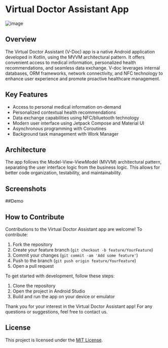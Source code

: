 # Virtual Doctor Assistant App

![image](https://github.com/hamzariffic/smartDoc/assets/60144282/8a7e2b03-24a1-4b20-b439-a56e91eecc00)

## Overview

The Virtual Doctor Assistant (V-Doc) app is a native Android application developed in Kotlin, using the MVVM architectural pattern. It offers convenient access to medical information, personalized health recommendations, and seamless data exchange. V-doc leverages internal databases, ORM frameworks, network connectivity, and NFC technology to enhance user experience and promote proactive healthcare management.

## Key Features

- Access to personal medical information on-demand
- Personalized contextual health recommendations
- Data exchange capabilities using NFC/blluetooth technology
- Modern user interface using Jetpack Compose and Material UI
- Asynchronous programming with Coroutines
- Background task management with Work Manager


## Architecture

The app follows the Model-View-ViewModel (MVVM) architectural pattern, separating the user interface logic from the business logic. This allows for better code organization, testability, and maintainability.

## Screenshots



##Demo



## How to Contribute

Contributions to the Virtual Doctor Assistant app are welcome! To contribute:

1. Fork the repository
2. Create your feature branch (`git checkout -b feature/YourFeature`)
3. Commit your changes (`git commit -am 'Add some feature'`)
4. Push to the branch (`git push origin feature/YourFeature`)
5. Open a pull request


To get started with development, follow these steps:

1. Clone the repository
2. Open the project in Android Studio
3. Build and run the app on your device or emulator

Thank you for your interest in the Virtual Doctor Assistant app! For any questions or suggestions, feel free to contact us.

## License

This project is licensed under the [MIT License](link_to_license).
